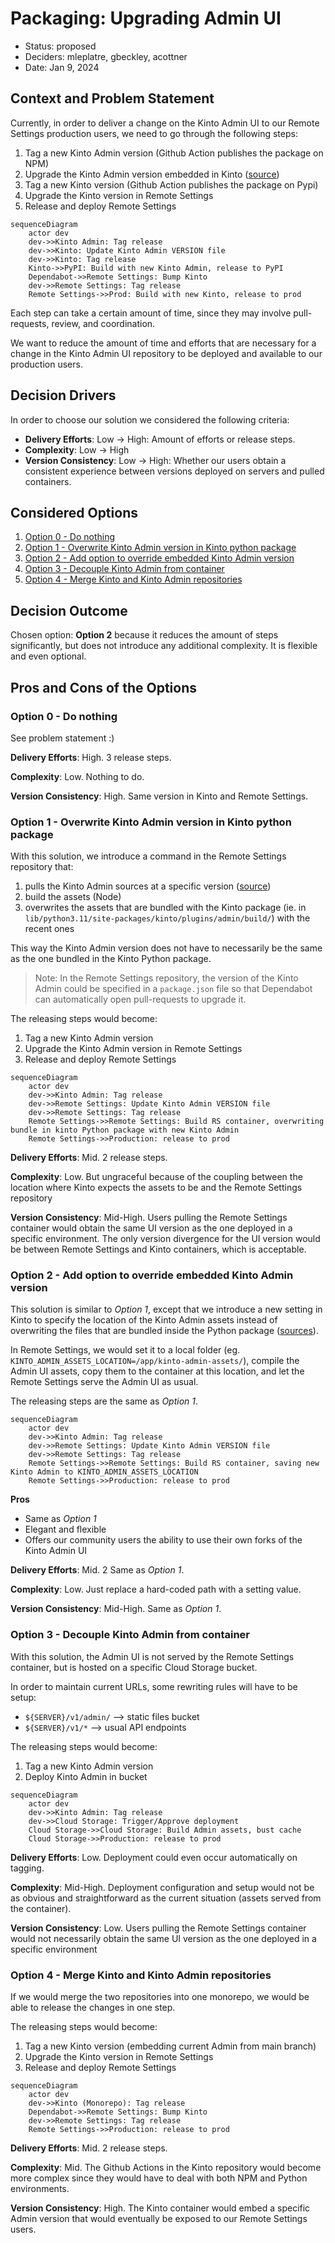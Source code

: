 # Packaging: Upgrading Admin UI

* Status: proposed
* Deciders: mleplatre, gbeckley, acottner
* Date: Jan 9, 2024

## Context and Problem Statement

Currently, in order to deliver a change on the Kinto Admin UI to our Remote Settings production users, we need to go through the following steps:

1. Tag a new Kinto Admin version (Github Action publishes the package on NPM)
2. Upgrade the Kinto Admin version embedded in Kinto ([source](https://github.com/Kinto/kinto/blob/master/kinto/plugins/admin/VERSION))
3. Tag a new Kinto version (Github Action publishes the package on Pypi)
4. Upgrade the Kinto version in Remote Settings
5. Release and deploy Remote Settings

```mermaid
sequenceDiagram
    actor dev
    dev->>Kinto Admin: Tag release
    dev->>Kinto: Update Kinto Admin VERSION file
    dev->>Kinto: Tag release
    Kinto->>PyPI: Build with new Kinto Admin, release to PyPI
    Dependabot->>Remote Settings: Bump Kinto
    dev->>Remote Settings: Tag release
    Remote Settings->>Prod: Build with new Kinto, release to prod
```

Each step can take a certain amount of time, since they may involve pull-requests, review, and coordination.

We want to reduce the amount of time and efforts that are necessary for a change in the Kinto Admin UI repository to be deployed and available to our production users.

## Decision Drivers

In order to choose our solution we considered the following criteria:

- **Delivery Efforts**: Low → High: Amount of efforts or release steps.
- **Complexity**: Low → High
- **Version Consistency**: Low → High: Whether our users obtain a consistent experience between versions deployed on servers and pulled containers.

## Considered Options

1. [Option 0 - Do nothing](#option-0---do-nothing)
1. [Option 1 - Overwrite Kinto Admin version in Kinto python package](#option-1---overwrite-kinto-admin-version-in-kinto-python-package)
1. [Option 2 - Add option to override embedded Kinto Admin version](#option-2---add-option-to-override-embedded-kinto-admin-version)
1. [Option 3 - Decouple Kinto Admin from container](#option-3---decouple-kinto-admin-from-container)
1. [Option 4 - Merge Kinto and Kinto Admin repositories](#option-4---merge-kinto-and-kinto-admin-repositories)

## Decision Outcome

Chosen option: **Option 2** because it reduces the amount of steps significantly, but does not introduce any additional complexity. It is flexible and even optional.

## Pros and Cons of the Options

### Option 0 - Do nothing

See problem statement :)

**Delivery Efforts**: High. 3 release steps.

**Complexity**: Low. Nothing to do.

**Version Consistency**: High. Same version in Kinto and Remote Settings.


### Option 1 - Overwrite Kinto Admin version in Kinto python package

With this solution, we introduce a command in the Remote Settings repository that:

1. pulls the Kinto Admin sources at a specific version ([source](https://github.com/Kinto/kinto/blob/master/scripts/build-kinto-admin.sh))
2. build the assets (Node)
3. overwrites the assets that are bundled with the Kinto package (ie. in `lib/python3.11/site-packages/kinto/plugins/admin/build/`) with the recent ones

This way the Kinto Admin version does not have to necessarily be the same as the one bundled in the Kinto Python package.

> Note: In the Remote Settings repository, the version of the Kinto Admin could be specified in a `package.json` file so that Dependabot can automatically open pull-requests to upgrade it.

The releasing steps would become:

1. Tag a new Kinto Admin version
2. Upgrade the Kinto Admin version in Remote Settings
3. Release and deploy Remote Settings

```mermaid
sequenceDiagram
    actor dev
    dev->>Kinto Admin: Tag release
    dev->>Remote Settings: Update Kinto Admin VERSION file
    dev->>Remote Settings: Tag release
    Remote Settings->>Remote Settings: Build RS container, overwriting bundle in kinto Python package with new Kinto Admin
    Remote Settings->>Production: release to prod
```

**Delivery Efforts**: Mid. 2 release steps.

**Complexity**: Low. But ungraceful because of the coupling between the location where Kinto expects the assets to be and the Remote Settings repository

**Version Consistency**: Mid-High. Users pulling the Remote Settings container would obtain the same UI version as the one deployed in a specific environment. The only version divergence for the UI version would be between Remote Settings and Kinto containers, which is acceptable.


### Option 2 - Add option to override embedded Kinto Admin version

This solution is similar to *Option 1*, except that we introduce a new setting in Kinto to specify the location of the Kinto Admin assets instead of overwriting the files that are bundled inside the Python package ([sources](https://github.com/Kinto/kinto/blob/602ec49c80f033374aa1e957c8448e86d00ac9e8/kinto/plugins/admin/views.py#L13)).

In Remote Settings, we would set it to a local folder (eg. `KINTO_ADMIN_ASSETS_LOCATION=/app/kinto-admin-assets/`), compile the Admin UI assets, copy them to the container at this location, and let the Remote Settings serve the Admin UI as usual.

The releasing steps are the same as *Option 1*.

```mermaid
sequenceDiagram
    actor dev
    dev->>Kinto Admin: Tag release
    dev->>Remote Settings: Update Kinto Admin VERSION file
    dev->>Remote Settings: Tag release
    Remote Settings->>Remote Settings: Build RS container, saving new Kinto Admin to KINTO_ADMIN_ASSETS_LOCATION
    Remote Settings->>Production: release to prod
```

**Pros**

- Same as *Option 1*
- Elegant and flexible
- Offers our community users the ability to use their own forks of the Kinto Admin UI

**Delivery Efforts**: Mid. 2 Same as *Option 1*.

**Complexity**: Low. Just replace a hard-coded path with a setting value.

**Version Consistency**: Mid-High. Same as *Option 1*.


### Option 3 - Decouple Kinto Admin from container

With this solution, the Admin UI is not served by the Remote Settings container, but is hosted on a specific Cloud Storage bucket.

In order to maintain current URLs, some rewriting rules will have to be setup:

- `${SERVER}/v1/admin/` --> static files bucket
- `${SERVER}/v1/*` --> usual API endpoints

The releasing steps would become:

1. Tag a new Kinto Admin version
2. Deploy Kinto Admin in bucket

```mermaid
sequenceDiagram
    actor dev
    dev->>Kinto Admin: Tag release
    dev->>Cloud Storage: Trigger/Approve deployment
    Cloud Storage->>Cloud Storage: Build Admin assets, bust cache
    Cloud Storage->>Production: release to prod
```

**Delivery Efforts**: Low. Deployment could even occur automatically on tagging.

**Complexity**: Mid-High. Deployment configuration and setup would not be as obvious and straightforward as the current situation (assets served from the container).

**Version Consistency**: Low. Users pulling the Remote Settings container would not necessarily obtain the same UI version as the one deployed in a specific environment


### Option 4 - Merge Kinto and Kinto Admin repositories

If we would merge the two repositories into one monorepo, we would be able to release the changes in one step.

The releasing steps would become:

1. Tag a new Kinto version (embedding current Admin from main branch)
2. Upgrade the Kinto version in Remote Settings
3. Release and deploy Remote Settings

```mermaid
sequenceDiagram
    actor dev
    dev->>Kinto (Monorepo): Tag release
    Dependabot->>Remote Settings: Bump Kinto
    dev->>Remote Settings: Tag release
    Remote Settings->>Production: release to prod
```

**Delivery Efforts**: Mid. 2 release steps.

**Complexity**: Mid. The Github Actions in the Kinto repository would become more complex since they would have to deal with both NPM and Python environments.

**Version Consistency**: High. The Kinto container would embed a specific Admin version that would eventually be exposed to our Remote Settings users.
